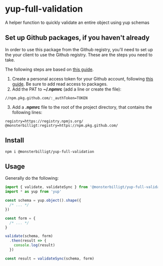 # yup-full-validation
A helper function to quickly validate an entire object using yup schemas

## Set up Github packages, if you haven't already

In order to use this package from the Github registry, you'll need to set up the your client to use the Github registry. These are the steps you need to take.

The following steps are based on [this guide](https://docs.github.com/en/packages/working-with-a-github-packages-registry/working-with-the-npm-registry#authenticating-to-github-packages).

1. Create a personal access token for your Github account, following [this guide](https://docs.github.com/en/github/authenticating-to-github/keeping-your-account-and-data-secure/creating-a-personal-access-token). Be sure to add read access to packages.
2. Add the PAT to **~/.npmrc** (add a line or create the file):
```
//npm.pkg.github.com/:_authToken=TOKEN
```
3. Add a **.npmrc** file to the root of the project directory, that contains the following lines:
```
registry=https://registry.npmjs.org/
@monsterbilligt:registry=https://npm.pkg.github.com/
```

## Install

`npm i @monsterbilligt/yup-full-validation`

## Usage

Generally do the following:

```js
import { validate, validateSync } from '@monsterbilligt/yup-full-validation'
import * as yup from 'yup'

const schema = yup.object().shape({
  /* ... */
})

const form = {
  /* ... */
}

validate(schema, form)
  .then(result => {
    console.log(result)
  })

const result = validateSync(schema, form)

```
